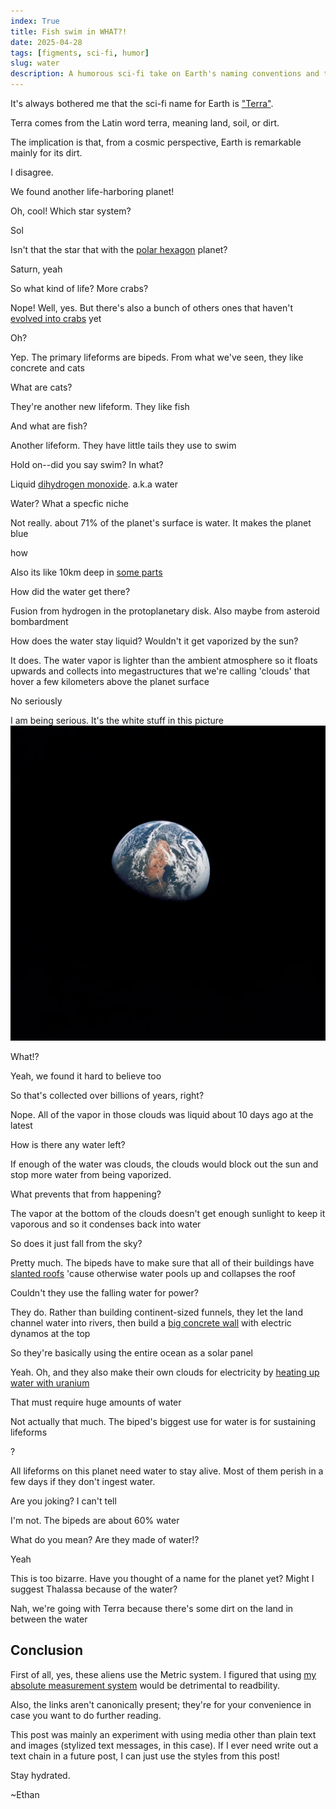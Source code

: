 ```yaml
---
index: True
title: Fish swim in WHAT?!
date: 2025-04-28
tags: [figments, sci-fi, humor]
slug: water
description: A humorous sci-fi take on Earth's naming conventions and the prevalence of water and aquatic life.
---
```


It's always bothered me that the sci-fi name for Earth is ["Terra"](https://tvtropes.org/pmwiki/pmwiki.php/Main/PlanetTerra).

Terra comes from the Latin word terra, meaning land, soil, or dirt.

The implication is that, from a cosmic perspective, Earth is remarkable mainly for its dirt.

I disagree.

<div class="chat">
<p class="a">We found another life-harboring planet!</p>
<p class="b">Oh, cool! Which star system?</p>
<p class="a">Sol</p>
<p class="b">Isn't that the star that with the <a href="https://en.wikipedia.org/wiki/Saturn%27s_hexagon">polar hexagon</a> planet?</p>
<p class="a">Saturn, yeah</p>
<p class="b">So what kind of life? More crabs?</p>
<p class="a">Nope! Well, yes. But there's also a bunch of others ones that haven't <a href="https://en.wikipedia.org/wiki/Carcinisation">evolved into crabs</a> yet</p>
<p class="b">Oh?</p>
<p class="a">Yep. The primary lifeforms are bipeds. From what we've seen, they like concrete and cats</p>
<p class="b">What are cats?</p>
<p class="a">They're another new lifeform. They like fish</p>
<p class="b">And what are fish?</p>
<p class="a">Another lifeform. They have little tails they use to swim</p>
<p class="b">Hold on--did you say swim? In what?</p>
<p class="a">Liquid <a href="https://en.wikipedia.org/wiki/Dihydrogen_monoxide_parody">dihydrogen monoxide</a>. a.k.a water</p>
<p class="b">Water? What a specfic niche</p>
<p class="a">Not really. about 71% of the planet's surface is water. It makes the planet blue</p>
<p class="b">how</p>
<p class="a">Also its like 10km deep in <a href="https://en.wikipedia.org/wiki/Challenger_Deep">some parts</a></p>
<p class="b">How did the water get there?</p>
<p class="a">Fusion from hydrogen in the protoplanetary disk. Also maybe from asteroid bombardment</p>
<p class="b">How does the water stay liquid? Wouldn't it get vaporized by the sun?</p>
<p class="a">It does. The water vapor is lighter than the ambient atmosphere so it floats upwards and collects into megastructures that we're calling 'clouds' that hover a few kilometers above the planet surface</p>
<p class="b">No seriously</p>
<p class="a">I am being serious. It's the white stuff in this picture <img src="../../images\earth_far_away.webp" alt="An image of the Earth from orbit"></p>
<p class="b">What!?</p>
<p class="a">Yeah, we found it hard to believe too</p>
<p class="b">So that's collected over billions of years, right?</p>
<p class="a">Nope. All of the vapor in those clouds was liquid about 10 days ago at the latest</p>
<p class="b">How is there any water left?</p>
<p class="a">If enough of the water was clouds, the clouds would block out the sun and stop more water from being vaporized.</p>
<p class="b">What prevents that from happening?</p>
<p class="a">The vapor at the bottom of the clouds doesn't get enough sunlight to keep it vaporous and so it condenses back into water</p>
<p class="b">So does it just fall from the sky?</p>
<p class="a">Pretty much. The bipeds have to make sure that all of their buildings have <a href="https://en.wikipedia.org/wiki/Gable_roof">slanted roofs</a> 'cause otherwise water pools up and collapses the roof</p>
<p class="a">Couldn't they use the falling water for power?</p>
<p class="b">They do. Rather than building continent-sized funnels, they let the land channel water into rivers, then build a <a href="https://en.wikipedia.org/wiki/Hydroelectricity">big concrete wall</a> with electric dynamos at the top</p>
<p class="a">So they're basically using the entire ocean as a solar panel</p>
<p class="b">Yeah. Oh, and they also make their own clouds for electricity by <a href="https://en.wikipedia.org/wiki/Nuclear_reactor">heating up water with uranium</a></p>
<p class="a">That must require huge amounts of water</p>
<p class="b">Not actually that much. The biped's biggest use for water is for sustaining lifeforms</p>
<p class="a">?</p>
<p class="b">All lifeforms on this planet need water to stay alive. Most of them perish in a few days if they don't ingest water.</p>
<p class="a">Are you joking? I can't tell</p>
<p class="b">I'm not. The bipeds are about 60% water</p>
<p class="a">What do you mean? Are they made of water!?</p>
<p class="b">Yeah</p>
<p class="a">This is too bizarre. Have you thought of a name for the planet yet? Might I suggest Thalassa because of the water?</p>
<p class="b">Nah, we're going with Terra because there's some dirt on the land in between the water</p>
</div>

## Conclusion

First of all, yes, these aliens use the Metric system. I figured that using [my absolute measurement system](../quanth) would be detrimental to readbility.

Also, the links aren't canonically present; they're for your convenience in case you want to do further reading.

This post was mainly an experiment with using media other than plain text and images (stylized text messages, in this case). If I ever need write out a text chain in a future post, I can just use the styles from this post!

Stay hydrated.

~Ethan
